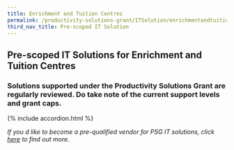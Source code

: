 ```yaml
---
title: Enrichment and Tuition Centres
permalink: /productivity-solutions-grant/ITSolution/enrichmentandtuitioncentres/
third_nav_title: Pre-scoped IT Solution
---
```


## Pre-scoped IT Solutions for Enrichment and Tuition Centres

### Solutions supported under the Productivity Solutions Grant are regularly reviewed. Do take note of the current support levels and grant caps.

{% include accordion.html %}

_If you d like to become a pre-qualified vendor for PSG IT solutions, click <a target='_blank' rel='noopener' href='https://www.imda.gov.sg/icmvendors' >here</a> to find out more._

